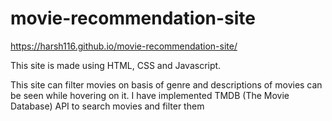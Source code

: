 # movie-recommendation-site
https://harsh116.github.io/movie-recommendation-site/

This site is made using HTML, CSS and Javascript.

This site can filter movies on basis of genre and descriptions of movies can be seen while hovering on it. I have implemented TMDB (The Movie Database) API to search movies and filter 
them
